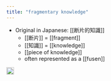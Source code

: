 ```yaml
---
title: "fragmentary knowledge"
---
```


- Original in Japanese: [[断片的知識]]
    - [[断片]] = [[fragment]]
    - [[知識]] = [[knowledge]]
    - [[piece of knowledge]]
    - often represented as a [[fusen]]

<img src='https://scrapbox.io/api/pages/nishio-en/en/icon' alt='en.icon' height="19.5"/>